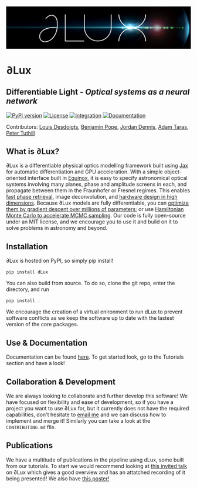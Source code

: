 ![alt text](docs/assets/logo.jpg?raw=true)

# ∂Lux
## Differentiable Light - _Optical systems as a neural network_
[![PyPI version](https://badge.fury.io/py/dLux.svg)](https://badge.fury.io/py/dLux)
[![License](https://img.shields.io/badge/License-BSD%203--Clause-blue.svg)](https://opensource.org/licenses/BSD-3-Clause)
[![integration](https://github.com/LouisDesdoigts/dLux/actions/workflows/tests.yml/badge.svg)](https://github.com/LouisDesdoigts/dLux/actions/workflows/tests.yml)
[![Documentation](https://github.com/LouisDesdoigts/dLux/actions/workflows/documentation.yml/badge.svg)](https://louisdesdoigts.github.io/dLux/)

Contributors: [Louis Desdoigts](https://github.com/LouisDesdoigts), [Benjamin Pope](https://github.com/benjaminpope), [Jordan
Dennis](https://github.com/Jordan-Dennis), [Adam Taras](https://github.com/ataras2), [Peter Tuthill](https://github.com/ptuthill)

## What is ∂Lux?

∂Lux is a differentiable physical optics modelling framework built using [Jax](https://github.com/google/jax) for automatic differentiation and GPU acceleration. With a simple object-oriented interface built in [Equinox](https://github.com/patrick-kidger/equinox), it is easy to specify astronomical optical systems involving many planes, phase and amplitude screens in each, and propagate between them in the Fraunhofer or Fresnel regimes. This enables [fast phase retrieval](https://louisdesdoigts.github.io/dLux/notebooks/phase_retrieval_demo/), image deconvolution, and [hardware design in high dimensions](https://louisdesdoigts.github.io/dLux/notebooks/designing_a_mask/). Because ∂Lux models are fully differentiable, you can [optimize them by gradient descent over millions of parameters](https://louisdesdoigts.github.io/dLux/notebooks/flatfield_calibration/); or use [Hamiltonian Monte Carlo to accelerate MCMC sampling](https://louisdesdoigts.github.io/dLux/notebooks/HMC/). Our code is fully open-source under an MIT license, and we encourage you to use it and build on it to solve problems in astronomy and beyond.

## Installation

∂Lux is hosted on PyPI, so simply pip install!
```
pip install dLux
```

You can also build from source. To do so, clone the git repo, enter the directory, and run

```
pip install .
```

We encourage the creation of a virtual enironment to run dLux to prevent software conflicts as we keep the software up to date with the lastest version of the core packages.


## Use & Documentation

Documentation can be found [here](https://louisdesdoigts.github.io/dLux/). To get started look, go to the Tutorials section and have a look!

## Collaboration & Development

We are always looking to collaborate and further develop this software! We have focused on flexibility and ease of development, so if you have a project you want to use ∂Lux for, but it currently does not have the required capabilities, don't hesitate to [email me](louis.desdoigts@sydney.edu.au) and we can discuss how to implement and merge it! Similarly you can take a look at the `CONTRIBUTING.md` file.


## Publications

We have a multitude of publications in the pipeline using dLux, some built from our tutorials. To start we would recommend looking at [this invited talk](https://louisdesdoigts.github.io/diff_optics/#/0/3) on ∂Lux which gives a good overview and has an attatched recording of it being presented! We also have [this poster!](https://spie.org/astronomical-telescopes-instrumentation/presentation/Optical-design-analysis-and-calibration-using-Lux/12180-160)

